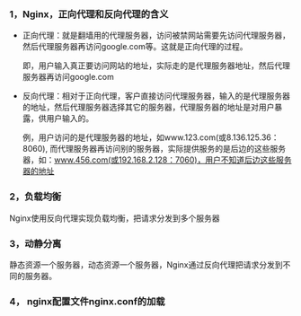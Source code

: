 ### 1，Nginx，正向代理和反向代理的含义

- 正向代理：就是翻墙用的代理服务器，访问被禁网站需要先访问代理服务器，然后代理服务器再访问google.com等。这就是正向代理的过程。

  即，用户输入真正要访问网站的地址，实际走的是代理服务器地址，然后代理服务器再访问google.com

- 反向代理：相对于正向代理，客户直接访问代理服务器，输入的是代理服务器的地址，然后代理服务器选择其它的服务器，代理服务器的地址是对用户暴露，供用户输入的。

  例，用户访问的是代理服务器的地址，如www.123.com(或8.136.125.36：8060),  而代理服务器再访问别的服务器，实际提供服务的是后边的这些服务器，如：www.456.com(或192.168.2.128：7060)，用户不知道后边这些服务器的地址

### 2，负载均衡

Nginx使用反向代理实现负载均衡，把请求分发到多个服务器

### 3，动静分离

静态资源一个服务器，动态资源一个服务器，Nginx通过反向代理把请求分发到不同的服务器。

### 4， nginx配置文件nginx.conf的加载


